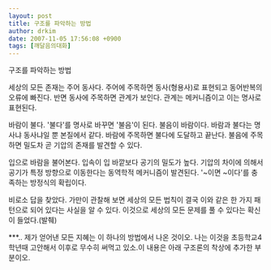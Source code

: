 ```yaml
---
layout: post
title: 구조를 파악하는 방법
author: drkim
date: 2007-11-05 17:56:08 +0900
tags: [깨달음의대화]
---
```

 


  구조를 파악하는 방법



  


  세상의 모든 존재는 주어 동사다. 주어에 주목하면 동사(형용사)로 표현되고 동어반복의 오류에 빠진다. 반면 동사에 주목하면 관계가 보인다. 관계는 메커니즘이고 이는 명사로 표현된다.



  


  바람이 불다. '불다'를 명사로 바꾸면 '불음'이 된다. 불음이 바람이다. 바람과 불다는 명사냐 동사냐일 뿐 본질에서 같다. 바람에 주목하면 불다에 도달하고 끝난다. 불음에 주목하면 밀도차 곧 기압의 존재를 발견할 수 있다.



  


  입으로 바람을 불어본다. 입속이 입 바깥보다 공기의 밀도가 높다. 기압의 차이에 의해서 공기가 특정 방향으로 이동한다는 동역학적 메커니즘이 발견된다. '~이면 ~이다'를 충족하는 방정식의 확립이다.



  


  비로소 답을 찾았다. 가만이 관찰해 보면 세상의 모든 법칙이 결국 이와 같은 한 가지 패턴으로 되어 있다는 사실을 알 수 있다. 이것으로 세상의 모든 문제를 풀 수 있다는 확신이 들었다.(발췌)


\***.. 제가 얻어낸 모든 지혜는 이 하나의 방법에서 나온 것이오. 나는 이것을 초등학교4학년때 고안해서 이후로 무수히 써먹고 있소.이 내용은 아래 구조론의 착상에 추가한 부분이오.
